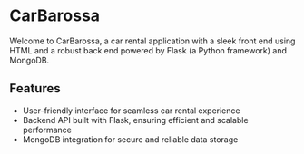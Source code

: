 # CarBarossa

Welcome to CarBarossa, a car rental application with a sleek front end using HTML and a robust back end powered by Flask (a Python framework) and MongoDB.

## Features
- User-friendly interface for seamless car rental experience
- Backend API built with Flask, ensuring efficient and scalable performance
- MongoDB integration for secure and reliable data storage

